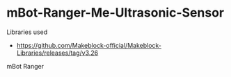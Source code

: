 # mBot-Ranger-Me-Ultrasonic-Sensor

Libraries used
- https://github.com/Makeblock-official/Makeblock-Libraries/releases/tag/v3.26

mBot Ranger

